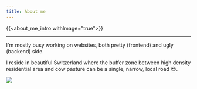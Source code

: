 ```yaml
---
title: About me
---
```


{{<about_me_intro withImage="true">}}

---

I'm mostly busy working on websites, both pretty (frontend) and ugly (backend) side.

I reside in beautiful Switzerland where the buffer zone between high density residential area and cow pasture can be a single, narrow, local road 😍.

![](/zug.jpg)
